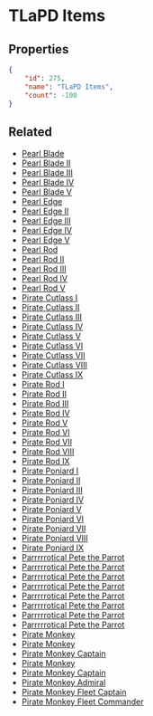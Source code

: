 # TLaPD Items

<no description available>

## Properties

```json
{
    "id": 275,
    "name": "TLaPD Items",
    "count": -100
}
```

## Related

- [Pearl Blade](../items/7461-pearl-blade.md)
- [Pearl Blade II](../items/7462-pearl-blade-ii.md)
- [Pearl Blade III](../items/7463-pearl-blade-iii.md)
- [Pearl Blade IV](../items/7464-pearl-blade-iv.md)
- [Pearl Blade V](../items/7465-pearl-blade-v.md)
- [Pearl Edge](../items/7466-pearl-edge.md)
- [Pearl Edge II](../items/7467-pearl-edge-ii.md)
- [Pearl Edge III](../items/7468-pearl-edge-iii.md)
- [Pearl Edge IV](../items/7469-pearl-edge-iv.md)
- [Pearl Edge V](../items/7470-pearl-edge-v.md)
- [Pearl Rod](../items/7471-pearl-rod.md)
- [Pearl Rod II](../items/7472-pearl-rod-ii.md)
- [Pearl Rod III](../items/7473-pearl-rod-iii.md)
- [Pearl Rod IV](../items/7474-pearl-rod-iv.md)
- [Pearl Rod V](../items/7475-pearl-rod-v.md)
- [Pirate Cutlass I](../items/10449-pirate-cutlass-i.md)
- [Pirate Cutlass II](../items/10450-pirate-cutlass-ii.md)
- [Pirate Cutlass III](../items/10451-pirate-cutlass-iii.md)
- [Pirate Cutlass IV](../items/10452-pirate-cutlass-iv.md)
- [Pirate Cutlass V](../items/10453-pirate-cutlass-v.md)
- [Pirate Cutlass VI](../items/10454-pirate-cutlass-vi.md)
- [Pirate Cutlass VII](../items/10455-pirate-cutlass-vii.md)
- [Pirate Cutlass VIII](../items/10456-pirate-cutlass-viii.md)
- [Pirate Cutlass IX](../items/10457-pirate-cutlass-ix.md)
- [Pirate Rod I](../items/10467-pirate-rod-i.md)
- [Pirate Rod II](../items/10468-pirate-rod-ii.md)
- [Pirate Rod III](../items/10469-pirate-rod-iii.md)
- [Pirate Rod IV](../items/10470-pirate-rod-iv.md)
- [Pirate Rod V](../items/10471-pirate-rod-v.md)
- [Pirate Rod VI](../items/10472-pirate-rod-vi.md)
- [Pirate Rod VII](../items/10473-pirate-rod-vii.md)
- [Pirate Rod VIII](../items/10474-pirate-rod-viii.md)
- [Pirate Rod IX](../items/10475-pirate-rod-ix.md)
- [Pirate Poniard I](../items/10485-pirate-poniard-i.md)
- [Pirate Poniard II](../items/10486-pirate-poniard-ii.md)
- [Pirate Poniard III](../items/10487-pirate-poniard-iii.md)
- [Pirate Poniard IV](../items/10488-pirate-poniard-iv.md)
- [Pirate Poniard V](../items/10489-pirate-poniard-v.md)
- [Pirate Poniard VI](../items/10490-pirate-poniard-vi.md)
- [Pirate Poniard VII](../items/10491-pirate-poniard-vii.md)
- [Pirate Poniard VIII](../items/10492-pirate-poniard-viii.md)
- [Pirate Poniard IX](../items/10493-pirate-poniard-ix.md)
- [Parrrrrotical Pete the Parrot](../items/4302-parrrrrotical-pete-the-parrot.md)
- [Parrrrrotical Pete the Parrot](../items/4303-parrrrrotical-pete-the-parrot.md)
- [Parrrrrotical Pete the Parrot](../items/4304-parrrrrotical-pete-the-parrot.md)
- [Parrrrrotical Pete the Parrot](../items/4305-parrrrrotical-pete-the-parrot.md)
- [Parrrrrotical Pete the Parrot](../items/4306-parrrrrotical-pete-the-parrot.md)
- [Parrrrrotical Pete the Parrot](../items/4307-parrrrrotical-pete-the-parrot.md)
- [Parrrrrotical Pete the Parrot](../items/14746-parrrrrotical-pete-the-parrot.md)
- [Parrrrrotical Pete the Parrot](../items/14748-parrrrrotical-pete-the-parrot.md)
- [Pirate Monkey](../items/2888-pirate-monkey.md)
- [Pirate Monkey](../items/2889-pirate-monkey.md)
- [Pirate Monkey Captain](../items/2890-pirate-monkey-captain.md)
- [Pirate Monkey](../items/2891-pirate-monkey.md)
- [Pirate Monkey Captain](../items/2892-pirate-monkey-captain.md)
- [Pirate Monkey Admiral](../items/4262-pirate-monkey-admiral.md)
- [Pirate Monkey Fleet Captain](../items/14749-pirate-monkey-fleet-captain.md)
- [Pirate Monkey Fleet Commander](../items/14750-pirate-monkey-fleet-commander.md)

